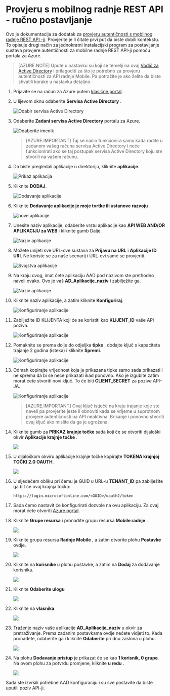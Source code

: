 <properties 
    pageTitle="Provjeru s mobilnog radnje REST API - ručno postavljanje"
    description="U članku se opisuje kako ručno postaviti provjere autentičnosti za mobilne radnje REST API-ji" 
    services="mobile-engagement" 
    documentationCenter="mobile" 
    authors="piyushjo"
    manager="erikre"
    editor=""/>

<tags
    ms.service="mobile-engagement"
    ms.devlang="na"
    ms.topic="article"
    ms.tgt_pltfrm="mobile-multiple"
    ms.workload="mobile" 
    ms.date="08/19/2016"
    ms.author="piyushjo"/>

# <a name="authenticate-with-mobile-engagement-rest-apis---manual-setup"></a>Provjeru s mobilnog radnje REST API - ručno postavljanje

Ovo je dokumentacija za dodatak za [provjeru autentičnosti s mobilnog radnje REST API -ji](mobile-engagement-api-authentication.md). Provjerite je li čitate prvi put da biste dobili kontekstu. To opisuje drugi način za jednokratni instalacijski program za postavljanje sustava provjere autentičnosti za mobilne radnje REST API-ji pomoću portala za Azure. 

>[AZURE.NOTE] Upute u nastavku su koji se temelji na ovaj [Vodič za Active Directory](../resource-group-create-service-principal-portal.md) i prilagoditi za što je potrebno za provjeru autentičnosti za API radnje Mobile. Pa potražite je ako želite da biste shvatili korake u nastavku detaljno. 

1. Prijavite se na račun za Azure putem [klasične portal](https://manage.windowsazure.com/).

2. U lijevom oknu odaberite **Servisa Active Directory** .

     ![Odabir servisa Active Directory][1]

3. Odaberite **Zadani servisa Active Directory** portalu za Azure. 

     ![Odaberite imenik][2]

    >[AZURE.IMPORTANT] Taj se način funkcionira samo kada radite u zadanom vašeg računa servisa Active Directory i neće funkcionirati ako se taj postupak servisa Active Directory koju ste stvorili na vašem računu. 

4. Da biste pregledali aplikacije u direktoriju, kliknite **aplikacije**.

     ![Prikaz aplikacija][3]

5. Kliknite **DODAJ**. 

     ![Dodavanje aplikacije][4]

6. Kliknite **Dodavanje aplikacije je moje tvrtke ili ustanove razvoju**

     ![nove aplikacije][5]

6. Unesite naziv aplikacije, odaberite vrstu aplikacije kao **API WEB AND/OR APLIKACIJU za WEB** i kliknite gumb Dalje.

     ![Naziv aplikacije][6]

7. Možete unijeti sve URL-ove sustava za **Prijavu na URL** i **Aplikacije ID URI**. Ne koriste se za naše scenarij i URL-ovi same se provjeriti.  

     ![Svojstva aplikacije][7]

8. Na kraju ovog, imat ćete aplikaciju AAD pod nazivom ste prethodno naveli ovako. Ovo je vaš **AD\_Aplikacije\_naziv** i zabilježite ga.  

     ![Naziv aplikacije][8]

9. Kliknite naziv aplikacije, a zatim kliknite **Konfiguriraj**.

     ![Konfiguriranje aplikacije][9]

10. Zabilježite ID KLIJENTA koji će se koristiti kao **KLIJENT\_ID** vaše API poziva. 

     ![Konfiguriranje aplikacije][10]

11. Pomaknite se prema dolje do odjeljka **tipke** , dodajte ključ s kapaciteta trajanje 2 godina (isteka) i kliknite **Spremi**. 

     ![Konfiguriranje aplikacije][11]


12. Odmah kopirajte vrijednost koja je prikazana tipke samo sada prikazati i ne sprema da bi se neće prikazati ikad ponovno. Ako je izgubite zatim morat ćete stvoriti novi ključ. To će biti **CLIENT_SECRET** za pozive API-JA. 

     ![Konfiguriranje aplikacije][12]

    >[AZURE.IMPORTANT] Ovaj ključ istječe na kraju trajanje koje ste naveli pa provjerite jeste li obnoviti kada se vrijeme u suprotnom provjere autentičnosti na API neaktivna. Brisanje i ponovno stvoriti ovaj ključ ako mislite da ga je ugrožena.
 
13. Kliknite gumb za **PRIKAZ krajnje točke** sada koji će se otvoriti dijaloški okvir **Aplikacije krajnje točke** . 

    ![][13]

14. U dijaloškom okviru aplikacije krajnje točke kopirajte **TOKENA krajnjoj TOČKI 2.0 OAUTH**. 

    ![][14]

15. U sljedećem obliku pri čemu je GUID u URL-u **TENANT_ID** pa zabilježite ga bit će ovaj krajnja točka: 

        https://login.microsoftonline.com/<GUID>/oauth2/token

16. Sada ćemo nastavit će konfigurirati dozvole na ovu aplikaciju. Za ovaj morat ćete otvoriti [Azure portal](https://portal.azure.com). 

17. Kliknite **Grupe resursa** i pronađite grupu resursa **Mobile radnje** .  

    ![][15]

18. Kliknite grupu resursa **Radnje Mobile** , a zatim otvorite plohu **Postavke** ovdje. 

    ![][16]

19. Kliknite na **korisnike** u plohu postavke, a zatim na **Dodaj** za dodavanje korisnika. 

    ![][17]

20. Kliknite **Odaberite ulogu**

    ![][18]

21. Kliknite na **vlasnika**

    ![][19]

22. Traženje naziv vaše aplikacije **AD\_Aplikacije\_naziv** u okvir za pretraživanje. Prema zadanim postavkama ovdje nećete vidjeti to. Kada pronađete, odaberite ga i kliknite **Odaberite** pri dnu zaslona u plohu. 

    ![][20]

23. Na plohu **Dodavanje pristup** je prikazat će se kao **1 korisnik, 0 grupe**. Na ovom plohu za potvrdu promjene, kliknite **u redu** . 

    ![][21]

Sada ste izvršili potrebne AAD konfiguraciju i su sve postavite da biste uputili poziv API-ji. 

<!-- Images -->
[1]: ./media/mobile-engagement-api-authentication-manual/active-directory.png
[2]: ./media/mobile-engagement-api-authentication-manual/active-directory-details.png
[3]: ./media/mobile-engagement-api-authentication-manual/view-applications.png
[4]: ./media/mobile-engagement-api-authentication-manual/add-icon.png
[5]: ./media/mobile-engagement-api-authentication-manual/what-do-you-want-to-do.png
[6]: ./media/mobile-engagement-api-authentication-manual/tell-us-about-your-application.png
[7]: ./media/mobile-engagement-api-authentication-manual/app-properties.png
[8]: ./media/mobile-engagement-api-authentication-manual/aad-app.png
[9]: ./media/mobile-engagement-api-authentication-manual/configure-menu.png
[10]: ./media/mobile-engagement-api-authentication-manual/client-id.png
[11]: ./media/mobile-engagement-api-authentication-manual/client_secret.png
[12]: ./media/mobile-engagement-api-authentication-manual/keys.png
[13]: ./media/mobile-engagement-api-authentication-manual/view-endpoints.png
[14]: ./media/mobile-engagement-api-authentication-manual/app-endpoints.png
[15]: ./media/mobile-engagement-api-authentication-manual/resource-groups.png
[16]: ./media/mobile-engagement-api-authentication-manual/resource-groups-settings.png
[17]: ./media/mobile-engagement-api-authentication-manual/add-users.png
[18]: ./media/mobile-engagement-api-authentication-manual/add-role.png
[19]: ./media/mobile-engagement-api-authentication-manual/select-role.png
[20]: ./media/mobile-engagement-api-authentication-manual/add-user-select.png
[21]: ./media/mobile-engagement-api-authentication-manual/add-access-final.png



